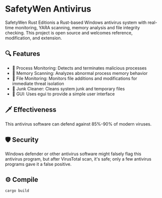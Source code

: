 # SafetyWen Antivirus 

SafetyWen Rust Editionis a Rust-based Windows antivirus system with real-time monitoring, YARA scanning, memory analysis and file integrity checking. This project is open source and welcomes reference, modification, and extension.

## 🔍 Features

- 🧠 Process Monitoring: Detects and terminates malicious processes
- 🧬 Memory Scanning: Analyzes abnormal process memory behavior
- 📁 File Monitoring: Monitors file additions and modifications for immediate threat isolation
- 🧹 Junk Cleaner: Cleans system junk and temporary files
- 🧰 GUI: Uses egui to provide a simple user interface

## 🗡️ Effectiveness
This antivirus software can defend against 85%-90% of modern viruses.

## 🛡️ Security
Windows defender or other antivirus software might falsely flag this antivirus program, but after VirusTotal scan, it's safe; only a few antivirus programs gave it a false positive.

## ⚙️ Compile



```bash
cargo build
